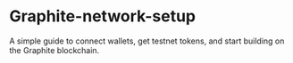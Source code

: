 # Graphite-network-setup
A simple guide to connect wallets, get testnet tokens, and start building on the Graphite blockchain.
